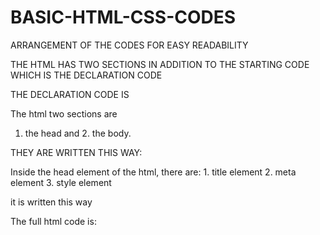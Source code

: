 # BASIC-HTML-CSS-CODES
ARRANGEMENT OF THE CODES FOR EASY READABILITY

THE HTML HAS TWO SECTIONS IN ADDITION TO THE STARTING CODE WHICH IS THE DECLARATION CODE

THE DECLARATION CODE IS <!DOCTYPE html>

The html two sections are
1. the head and 2. the body.

THEY ARE WRITTEN THIS WAY:
<html>
  <head>
  </head>
  <body>
  </body>
  </html>
  Inside the head element of the html, there are:
  1. title element
  2. meta element
  3. style element

it is written this way
<head>
  <meta charset="utf-8">
  <title> </title>
  <style> </style>
  </head>

The full html code is:
<!DOCTYPE html>
<html>
  <head>
    <meta charset="utf-8">
  <title> </title>
  <style> </style>
  </head>
  <body>
  </body>
  </html>
